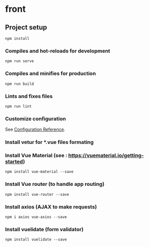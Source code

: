 # front

## Project setup
```
npm install
```

### Compiles and hot-reloads for development
```
npm run serve
```

### Compiles and minifies for production
```
npm run build
```

### Lints and fixes files
```
npm run lint
```

### Customize configuration
See [Configuration Reference](https://cli.vuejs.org/config/).


### Install vetur for *.vue files formating


### Install Vue Material (see : https://vuematerial.io/getting-started)
```
npm install vue-material --save
```

### Install Vue router (to handle app routing)
```
npm install vue-router --save
```

### Install axios (AJAX to make requests)
```
npm i axios vue-axios --save
```


### Install vuelidate (form validator)
```
npm install vuelidate --save
```
